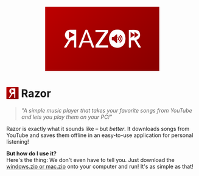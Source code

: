 <p align = 'center'>
  <img src = '/preview/banner.png' width = '300em' />
</p>

# <img src = '/layout/resources/logo.png?raw=true' height = '32px' style = 'margin-bottom: -5px;' /> Razor

> *"A simple music player that takes your favorite songs from YouTube and lets you play them on your PC!"*

Razor is exactly what it sounds like – but *better*. It downloads songs from YouTube and saves them offline in an easy-to-use application for personal listening!

**But how do I use it?**  
Here's the thing: We don't even have to tell you. Just download the [windows.zip or mac.zip](https://github.com/MCMi460/razor/releases/latest) onto your computer and run! It's as simple as that!

